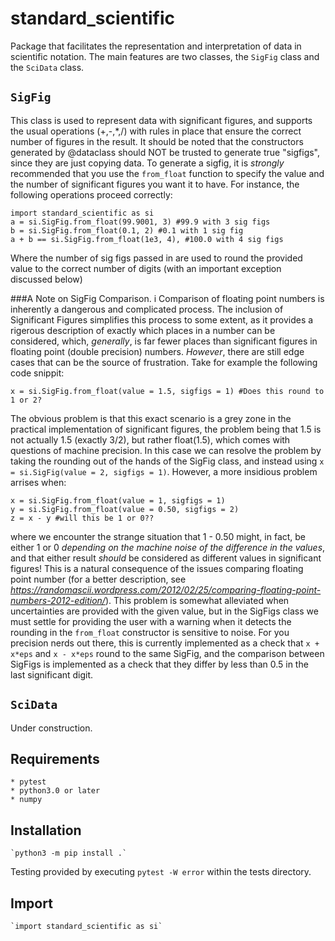 # standard_scientific 
Package that facilitates the representation and interpretation of data in scientific notation. The main features are two classes, the `SigFig` class and the `SciData` class.  

## `SigFig`
This class is used to represent data with significant figures, and supports the usual operations (+,-,\*,/) with rules in place that ensure the correct number of figures in the result. It should be noted that the constructors generated by @dataclass should NOT be trusted to generate true "sigfigs", since they are just copying data. To generate a sigfig, it is *strongly* recommended that you use the `from_float` function to specify the value and the number of significant figures you want it to have. For instance, the following operations proceed correctly:
```
import standard_scientific as si
a = si.SigFig.from_float(99.9001, 3) #99.9 with 3 sig figs
b = si.SigFig.from_float(0.1, 2) #0.1 with 1 sig fig
a + b == si.SigFig.from_float(1e3, 4), #100.0 with 4 sig figs
```
Where the number of sig figs passed in are used to round the provided value to the correct number of digits (with an important exception discussed below)

###A Note on SigFig Comparison. i
Comparison of floating point numbers is inherently a dangerous and complicated process. The inclusion of Significant Figures simplifies this process to some extent, as it provides a rigerous description of exactly which places in a number can be considered, which, *generally*, is far fewer places than significant figures in floating point (double precision) numbers. *However*, there are still edge cases that can be the source of frustration. Take for example the following code snippit:

```
x = si.SigFig.from_float(value = 1.5, sigfigs = 1) #Does this round to 1 or 2?
``` 

The obvious problem is that this exact scenario is a grey zone in the practical implementation of significant figures, the problem being that 1.5 is not actually 1.5 (exactly 3/2), but rather float(1.5), which comes with questions of machine precision. In this case we can resolve the problem by taking the rounding out of the hands of the SigFig class, and instead using `x = si.SigFig(value = 2, sigfigs = 1)`. However, a more insidious problem arrises when:

```
x = si.SigFig.from_float(value = 1, sigfigs = 1)
y = si.SigFig.from_float(value = 0.50, sigfigs = 2)
z = x - y #will this be 1 or 0?? 
```

where we encounter the strange situation that 1 - 0.50 might, in fact, be either 1 or 0 *depending on the machine noise of the difference in the values*, and that either result *should* be considered as different values in significant figures! This is a natural consequence of the issues comparing floating point number (for a better description, see *https://randomascii.wordpress.com/2012/02/25/comparing-floating-point-numbers-2012-edition/*). This problem is somewhat alleviated when uncertainties are provided with the given value, but in the SigFigs class we must settle for providing the user with a warning when it detects the rounding in the `from_float` constructor is sensitive to noise. For you precision nerds out there, this is currently implemented as a check that  `x + x*eps` and `x - x*eps` round to the same SigFig, and the comparison between SigFigs is implemented as a check that they differ by less than 0.5 in the last significant digit.  

## `SciData`
Under construction.

## Requirements
    * pytest
    * python3.0 or later
    * numpy

## Installation
    `python3 -m pip install .`

Testing provided by executing `pytest -W error` within the tests directory. 

## Import
    `import standard_scientific as si`


